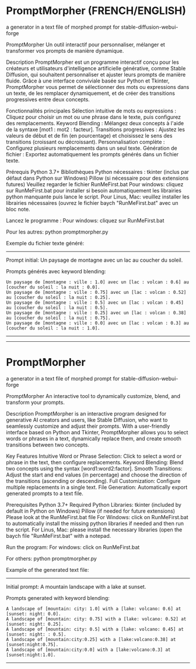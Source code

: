 # PromptMorpher (FRENCH/ENGLISH)
a generator in a text file of morphed prompt for  stable-diffusion-webui-forge


PromptMorpher
Un outil interactif pour personnaliser, mélanger et transformer vos prompts de manière dynamique.

Description
PromptMorpher est un programme interactif conçu pour les créateurs et utilisateurs d'intelligence artificielle générative, comme Stable Diffusion, qui souhaitent personnaliser et ajuster leurs prompts de manière fluide. Grâce à une interface conviviale basée sur Python et Tkinter, PromptMorpher vous permet de sélectionner des mots ou expressions dans un texte, de les remplacer dynamiquement, et de créer des transitions progressives entre deux concepts.

Fonctionnalités principales
Sélection intuitive de mots ou expressions : Cliquez pour choisir un mot ou une phrase dans le texte, puis configurez des remplacements.
Keyword Blending : Mélangez deux concepts à l'aide de la syntaxe [mot1 : mot2 : facteur].
Transitions progressives : Ajustez les valeurs de début et de fin (en pourcentage) et choisissez le sens des transitions (croissant ou décroissant).
Personnalisation complète : Configurez plusieurs remplacements dans un seul texte.
Génération de fichier : Exportez automatiquement les prompts générés dans un fichier texte.

Prérequis
Python 3.7+
Bibliothèques Python nécessaires :
tkinter (inclus par défaut dans Python sur Windows)
Pillow (si nécessaire pour des extensions futures)
Veuillez regarder le fichier RunMeFirst.bat
Pour windows: cliquez sur RunMeFirst.bat pour installer si besoin automatiquement les librairies python manquante puis lance le script.
Pour Linus, Mac: veuillez installer les librairies nécessaires (ouvrez le fichier baych "RunMeFirst.bat" avec un bloc note.


Lancez le programme :
Pour windows: cliquez sur RunMeFirst.bat

Pour les autres:
python promptmorpher.py



Exemple du fichier texte généré:

-----
Prompt initial:
Un paysage de montagne avec un lac au coucher du soleil.

Prompts générés avec keyword blending:
```
Un paysage de [montagne : ville : 1.0] avec un [lac : volcan : 0.6] au [coucher du soleil : la nuit : 0.0].
Un paysage de [montagne : ville : 0.75] avec un [lac : volcan : 0.52] au [coucher du soleil : la nuit : 0.25].
Un paysage de [montagne : ville : 0.5] avec un [lac : volcan : 0.45] au [coucher du soleil : la nuit : 0.5].
Un paysage de [montagne : ville : 0.25] avec un [lac : volcan : 0.38] au [coucher du soleil : la nuit : 0.75].
Un paysage de [montagne : ville : 0.0] avec un [lac : volcan : 0.3] au [coucher du soleil : la nuit : 1.0].
```
-----
-----

# PromptMorpher
a generator in a text file of morphed prompt for stable-diffusion-webui-forge

PromptMorpher
An interactive tool to dynamically customize, blend, and transform your prompts.

Description
PromptMorpher is an interactive program designed for generative AI creators and users, like Stable Diffusion, who want to seamlessly customize and adjust their prompts. With a user-friendly interface based on Python and Tkinter, PromptMorpher allows you to select words or phrases in a text, dynamically replace them, and create smooth transitions between two concepts.

Key Features
Intuitive Word or Phrase Selection: Click to select a word or phrase in the text, then configure replacements.
Keyword Blending: Blend two concepts using the syntax [word1:word2:factor].
Smooth Transitions: Adjust the start and end values ​​(in percentage) and choose the direction of the transitions (ascending or descending).
Full Customization: Configure multiple replacements in a single text.
File Generation: Automatically export generated prompts to a text file.

Prerequisites
Python 3.7+
Required Python Libraries:
tkinter (included by default in Python on Windows)
Pillow (if needed for future extensions)
Please look at the RunMeFirst.bat file
For Windows: click on RunMeFirst.bat to automatically install the missing python libraries if needed and then run the script.
For Linus, Mac: please install the necessary libraries (open the baych file "RunMeFirst.bat" with a notepad.

Run the program:
For windows: click on RunMeFirst.bat

For others:
python promptmorpher.py

Example of the generated text file:

-----
Initial prompt:
A mountain landscape with a lake at sunset.

Prompts generated with keyword blending:
```
A landscape of [mountain: city: 1.0] with a [lake: volcano: 0.6] at [sunset: night: 0.0].
A landscape of [mountain: city: 0.75] with a [lake: volcano: 0.52] at [sunset: night: 0.25].
A landscape of [mountain: city: 0.5] with a [lake: volcano: 0.45] at [sunset: night: : 0.5].
A landscape of [mountain:city:0.25] with a [lake:volcano:0.38] at [sunset:night:0.75].
A landscape of [mountain:city:0.0] with a [lake:volcano:0.3] at [sunset:night:1.0].
```
-----
